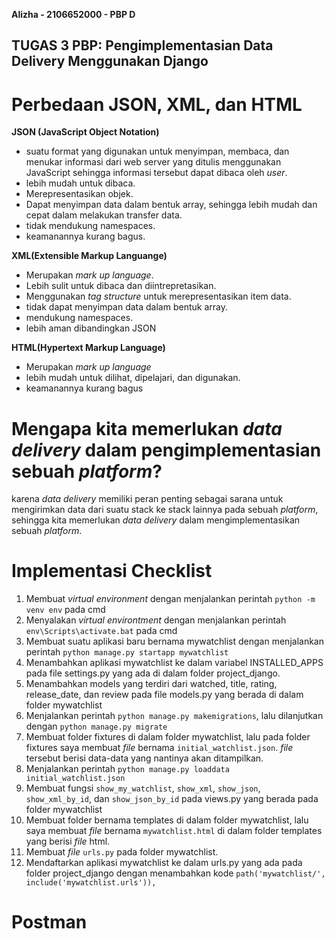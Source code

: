**Alizha - 2106652000 - PBP D**

## TUGAS 3 PBP: Pengimplementasian Data Delivery Menggunakan Django

# Perbedaan JSON, XML, dan HTML
__JSON (JavaScript Object Notation)__
* suatu format yang digunakan untuk menyimpan, membaca, dan menukar informasi dari web server yang ditulis menggunakan JavaScript sehingga informasi tersebut dapat dibaca oleh *user*.
* lebih mudah untuk dibaca.
* Merepresentasikan objek.
* Dapat menyimpan data dalam bentuk array, sehingga lebih mudah dan cepat dalam melakukan transfer data.
* tidak mendukung namespaces.
* keamanannya kurang bagus.

__XML(Extensible Markup Languange)__
* Merupakan *mark up language*.
* Lebih sulit untuk dibaca dan diintrepretasikan.
* Menggunakan *tag structure* untuk merepresentasikan item data.
* tidak dapat menyimpan data dalam bentuk array.
* mendukung namespaces.
* lebih aman dibandingkan JSON

__HTML(Hypertext Markup Language)__
* Merupakan *mark up language*
* lebih mudah untuk dilihat, dipelajari, dan digunakan.
* keamanannya kurang bagus

# Mengapa kita memerlukan *data delivery* dalam pengimplementasian sebuah *platform*?
karena *data delivery* memiliki peran penting sebagai sarana untuk mengirimkan data dari suatu stack ke stack lainnya pada sebuah *platform*, sehingga kita memerlukan *data delivery* dalam mengimplementasikan sebuah *platform*.

# Implementasi Checklist
1. Membuat *virtual environment* dengan menjalankan perintah `python -m venv env` pada cmd
2. Menyalakan *virtual environtment* dengan menjalankan perintah `env\Scripts\activate.bat` pada cmd
3. Membuat suatu aplikasi baru bernama mywatchlist dengan menjalankan perintah `python manage.py startapp mywatchlist`
4. Menambahkan aplikasi mywatchlist ke dalam variabel INSTALLED_APPS pada file settings.py yang ada di dalam folder project_django.
5. Menambahkan models yang terdiri dari watched, title, rating, release_date, dan review pada file models.py yang berada di dalam folder mywatchlist
6. Menjalankan perintah `python manage.py makemigrations`, lalu dilanjutkan dengan `python manage.py migrate`
7. Membuat folder fixtures di dalam folder mywatchlist, lalu pada folder fixtures saya membuat *file* bernama `initial_watchlist.json`. *file* tersebut berisi data-data yang nantinya akan ditampilkan.
8. Menjalankan perintah `python manage.py loaddata initial_watchlist.json`
9. Membuat fungsi `show_my_watchlist`, `show_xml`, `show_json`, `show_xml_by_id`, dan `show_json_by_id` pada views.py yang berada pada folder mywatchlist
10. Membuat folder bernama templates di dalam folder mywatchlist, lalu saya membuat *file* bernama `mywatchlist.html` di dalam folder templates yang berisi *file* html.
11. Membuat *file* `urls.py` pada folder mywatchlist.
12. Mendaftarkan aplikasi mywatchlist ke dalam urls.py yang ada pada folder project_django dengan menambahkan kode `path('mywatchlist/', include('mywatchlist.urls')),`

# Postman
